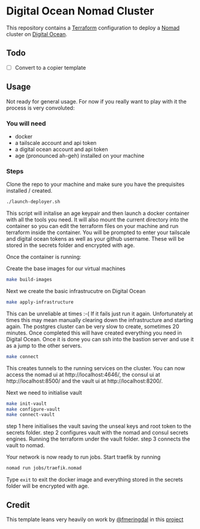 
# Digital Ocean Nomad Cluster

This repository contains a [Terraform](https://www.terraform.io/) configuration to deploy a [Nomad](https://www.nomadproject.io/) cluster on [Digital Ocean](https://www.digitalocean.com/).

## Todo

- [ ] Convert to a copier template

## Usage

Not ready for general usage. For now if you really want to play with it the process is very convoluted:

### You will need
- docker
- a tailscale account and api token
- a digital ocean account and api token
- age (pronounced ah-geh) installed on your machine

### Steps

Clone the repo to your machine and make sure you have the prequisites installed / created.

```bash
./launch-deployer.sh
```
This script will initalise an age keypair and then launch a docker container with all the tools you need. It will also mount the current directory into the container so you can edit the terraform files on your machine and run terraform inside the container. You will be prompted to enter your tailscale and digital ocean tokens as well as your github username. These will be stored in the secrets folder and encrypted with age.

Once the container is running:

Create the base images for our virtual machines

```bash
make build-images
```
Next we create the basic infrastrucutre on Digital Ocean

```bash
make apply-infrastructure
```
This can be unreliable at times :-( If it fails just run it again. Unfortunately at times this may mean manually clearing down the infrastructure and starting again. The postgres cluster can be very slow to create, sometimes 20 minutes. Once completed this will have created everything you need in Digital Ocean. Once it is done you can ssh into the bastion server and use it as a jump to the other servers.

```bash
make connect
```

This creates tunnels to the running services on the cluster. You can now access the nomad ui at http://localhost:4646/, the consul ui at http://localhost:8500/ and the vault ui at http://localhost:8200/.

Next we need to initialise vault

```bash
make init-vault
make configure-vault
make connect-vault
```

step 1 here initialises the vault saving the unseal keys and root token to the secrets folder. step 2 configures vault with the nomad and consul secrets engines. Running the terraform under the vault folder. step 3 connects the vault to nomad.

Your network is now ready to run jobs. Start traefik by running 

```bash
nomad run jobs/traefik.nomad
```

Type `exit` to exit the docker image and everything stored in the secrets folder will be encrypted with age.

## Credit

This template leans very heavily on work by [@fmeringdal](https://github.com/fmeringdal) in this [project](https://github.com/fmeringdal/do-hashicorp-cluster) 




